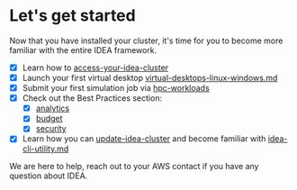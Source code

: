 # Let's get started

Now that you have installed your cluster, it's time for you to become more familiar with the entire IDEA framework.

* [x] Learn how to [access-your-idea-cluster](access-your-idea-cluster/ "mention")
* [x] Launch your first virtual desktop [virtual-desktops-linux-windows.md](access-your-idea-cluster/virtual-desktops-linux-windows.md "mention")
* [x] Submit your first simulation job via [hpc-workloads](../modules/hpc-workloads/ "mention")
* [x] Check out the Best Practices section:
  * [x] [analytics](../best-practices/analytics/ "mention")
  * [x] [budget](../best-practices/budget/ "mention")
  * [x] [security](../best-practices/security/ "mention")
* [x] Learn how you can [update-idea-cluster](cluster-operations/update-idea-cluster/ "mention") and become familiar with [idea-cli-utility.md](../developer-portal/idea-cli-utility.md "mention")

We are here to help, reach out to your AWS contact if you have any question about IDEA.
